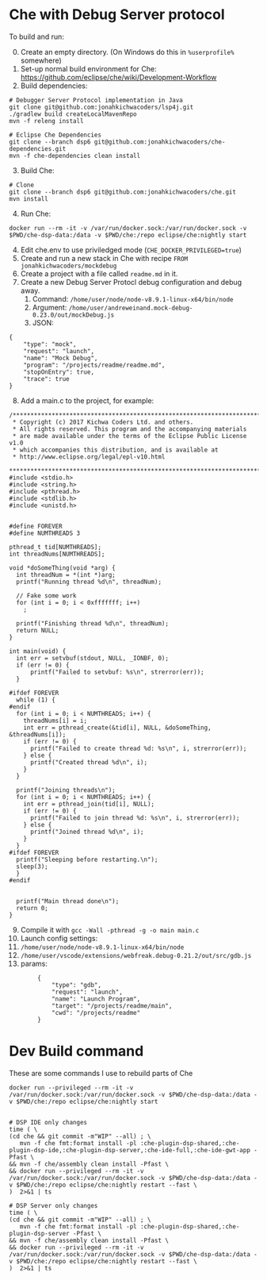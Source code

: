 # Che with Debug Server protocol

To build and run:

0. Create an empty directory. (On Windows do this in `%userprofile%` somewhere)
1. Set-up normal build environment for Che: https://github.com/eclipse/che/wiki/Development-Workflow
2. Build dependencies:
```
# Debugger Server Protocol implementation in Java
git clone git@github.com:jonahkichwacoders/lsp4j.git
./gradlew build createLocalMavenRepo
mvn -f releng install

# Eclipse Che Dependencies
git clone --branch dsp6 git@github.com:jonahkichwacoders/che-dependencies.git
mvn -f che-dependencies clean install
```
3. Build Che:
```
# Clone
git clone --branch dsp6 git@github.com:jonahkichwacoders/che.git
mvn install
```
4. Run Che:
```
docker run --rm -it -v /var/run/docker.sock:/var/run/docker.sock -v $PWD/che-dsp-data:/data -v $PWD/che:/repo eclipse/che:nightly start
```
4. Edit che.env to use priviledged mode (`CHE_DOCKER_PRIVILEGED=true`) 
5. Create and run a new stack in Che with recipe `FROM jonahkichwacoders/mockdebug`
6. Create a project with a file called `readme.md` in it.
7. Create a new Debug Server Protocl debug configuration and debug away.
   1. Command: `/home/user/node/node-v8.9.1-linux-x64/bin/node`
   2. Argument: `/home/user/andreweinand.mock-debug-0.23.0/out/mockDebug.js`
   3. JSON:
```
{
	"type": "mock",
	"request": "launch",
	"name": "Mock Debug",
	"program": "/projects/readme/readme.md",
	"stopOnEntry": true,
	"trace": true
}
```
8. Add a main.c to the project, for example:

```
/*******************************************************************************
 * Copyright (c) 2017 Kichwa Coders Ltd. and others.
 * All rights reserved. This program and the accompanying materials
 * are made available under the terms of the Eclipse Public License v1.0
 * which accompanies this distribution, and is available at
 * http://www.eclipse.org/legal/epl-v10.html
 *******************************************************************************/
#include <stdio.h>
#include <string.h>
#include <pthread.h>
#include <stdlib.h>
#include <unistd.h>


#define FOREVER
#define NUMTHREADS 3

pthread_t tid[NUMTHREADS];
int threadNums[NUMTHREADS];

void *doSomeThing(void *arg) {
  int threadNum = *(int *)arg;
  printf("Running thread %d\n", threadNum);

  // Fake some work
  for (int i = 0; i < 0xfffffff; i++)
    ;

  printf("Finishing thread %d\n", threadNum);
  return NULL;
}

int main(void) {
  int err = setvbuf(stdout, NULL, _IONBF, 0);
  if (err != 0) {
      printf("Failed to setvbuf: %s\n", strerror(err));
  }

#ifdef FOREVER
  while (1) {
#endif
  for (int i = 0; i < NUMTHREADS; i++) {
    threadNums[i] = i;
    int err = pthread_create(&tid[i], NULL, &doSomeThing, &threadNums[i]);
    if (err != 0) {
      printf("Failed to create thread %d: %s\n", i, strerror(err));
    } else {
      printf("Created thread %d\n", i);
    }
  }

  printf("Joining threads\n");
  for (int i = 0; i < NUMTHREADS; i++) {
    int err = pthread_join(tid[i], NULL);
    if (err != 0) {
      printf("Failed to join thread %d: %s\n", i, strerror(err));
    } else {
      printf("Joined thread %d\n", i);
    }
  }
#ifdef FOREVER
  printf("Sleeping before restarting.\n");
  sleep(3);
  }
#endif

  
  printf("Main thread done\n");
  return 0;
}
```
9. Compile it with `gcc -Wall -pthread -g -o main main.c`
10. Launch config settings:
   1. `/home/user/node/node-v8.9.1-linux-x64/bin/node`
   2. `/home/user/vscode/extensions/webfreak.debug-0.21.2/out/src/gdb.js`
   3. params:
```
        {
            "type": "gdb",
            "request": "launch",
            "name": "Launch Program",
            "target": "/projects/readme/main",
            "cwd": "/projects/readme"
        }
```

# Dev Build command

These are some commands I use to rebuild parts of Che

```
docker run --privileged --rm -it -v /var/run/docker.sock:/var/run/docker.sock -v $PWD/che-dsp-data:/data -v $PWD/che:/repo eclipse/che:nightly start

```

```

# DSP IDE only changes
time ( \
(cd che && git commit -m"WIP" --all) ; \
   mvn -f che fmt:format install -pl :che-plugin-dsp-shared,:che-plugin-dsp-ide,:che-plugin-dsp-server,:che-ide-full,:che-ide-gwt-app -Pfast \
&& mvn -f che/assembly clean install -Pfast \
&& docker run --privileged --rm -it -v /var/run/docker.sock:/var/run/docker.sock -v $PWD/che-dsp-data:/data -v $PWD/che:/repo eclipse/che:nightly restart --fast \
)  2>&1 | ts

# DSP Server only changes
time ( \
(cd che && git commit -m"WIP" --all) ; \
   mvn -f che fmt:format install -pl :che-plugin-dsp-shared,:che-plugin-dsp-server -Pfast \
&& mvn -f che/assembly clean install -Pfast \
&& docker run --privileged --rm -it -v /var/run/docker.sock:/var/run/docker.sock -v $PWD/che-dsp-data:/data -v $PWD/che:/repo eclipse/che:nightly restart --fast \
)  2>&1 | ts

```

